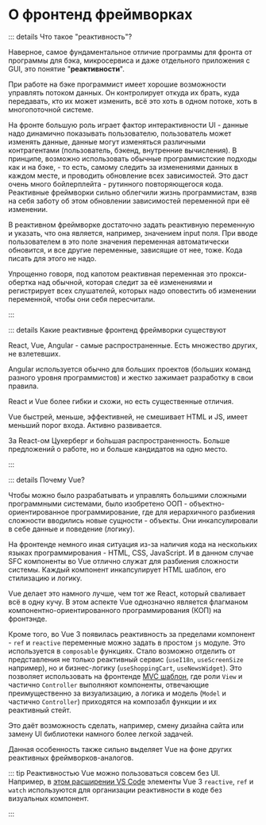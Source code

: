 # О фронтенд фреймворках

::: details Что такое "реактивность"?

Наверное, самое фундаментальное отличие программы для фронта от программы для бэка, микросервиса и даже отдельного приложения с GUI, это понятие "**реактивности**".

При работе на бэке программист имеет хорошие возможности управлять потоком данных. Он контролирует откуда их брать, куда передавать, кто их может изменить, всё это хоть в одном потоке, хоть в многопоточной системе.

На фронте большую роль играет фактор интерактивности UI - данные надо динамично показывать пользователю, пользователь может изменять данные, данные могут изменяться различными контрагентами (пользователь, бэкенд, внутренние вычисления). В принципе, возможно использовать обычные программистские подходы как и на бэке, - то есть, самому следить за изменениями данных в каждом месте, и проводить обновление всех зависимостей. Это даст очень много бойлерплейта - рутинного повторяющегося кода. Реактивные фреймворки сильно облегчили жизнь программистам, взяв на себя заботу об этом обновлении зависимостей переменной при её изменении.

В реактивном фреймворке достаточно задать реактивную переменную и указать, что она является, например, значением input поля. При вводе пользователем в это поле значения переменная автоматически обновится, и все другие переменные, зависящие от нее, тоже. Кода писать для этого не надо.

Упрощенно говоря, под капотом реактивная переменная это прокси-обертка над обычной, которая следит за её изменениями и регистрирует всех слушателей, которых надо оповестить об изменении переменной, чтобы они себя пересчитали.

:::

::: details Какие реактивные фронтенд фреймворки существуют

React, Vue, Angular - самые распространенные. Есть множество других, не взлетевших.

Angular используется обычно для больших проектов (больших команд разного уровня программистов) и жестко зажимает разработку в свои правила.

React и Vue более гибки и схожи, но есть существенные отличия.

Vue быстрей, меньше, эффективней, не смешивает HTML и JS, имеет меньший порог входа. Активно развивается.

За React-ом Цукерберг и бо&#x301;льшая распространенность. Больше предложений о работе, но и больше кандидатов на одно место.

:::

::: details Почему Vue?

Чтобы можно было разрабатывать и управлять большими сложными программными системами, было изобретено ООП - объектно-ориентированное программирование, где для иерархичного разбиения сложности вводились новые сущности - объекты. Они инкапсулировали в себе данные и поведение (логику).

На фронтенде немного иная ситуация из-за наличия кода на нескольких языках программирования - HTML, CSS, JavaScript. И в данном случае SFC компоненты во Vue отлично служат для разбиения сложности системы. Каждый компонент инкапсулирует HTML шаблон, его стилизацию и логику.

Vue делает это намного лучше, чем тот же React, который сваливает всё в одну кучу. В этом аспекте Vue однозначно является флагманом компонентно-ориентированного программирования (КОП) на фронтэнде.

Кроме того, во Vue 3 появилась реактивность за пределами компонент - `ref` и `reactive` переменные можно задать в простом `js` модуле. Это используется в `composable` функциях. Стало возможно отделить от представления не только реактивный сервис (`useI18n`, `useScreenSize` например), но и бизнес-логику (`useShoppingCart`, `useNewsWidget`). Это позволяет использовать на фронтенде [MVC шаблон](https://ru.wikipedia.org/wiki/Model-View-Controller), где роли `View` и частично `Controller` выполняют компоненты, отвечающие преимущественно за визуализацию, а логика и модель (`Model` и частично `Controller`) приходятся на композабл функции и их реактивный стейт.

Это даёт возможность сделать, например, смену дизайна сайта или замену UI библиотеки намного более легкой задачей.

Данная особенность также сильно выделяет Vue на фоне других реактивных фреймворков-аналогов.

::: tip
Реактивностью Vue можно пользоваться совсем без UI. Например, в [этом расширении VS Code](https://github.com/soerenuhrbach/vscode-deepl/blob/main/src/state.ts) элементы Vue 3 `reactive`, `ref` и `watch` используются для организации реактивности в коде без визуальных компонент.

:::
